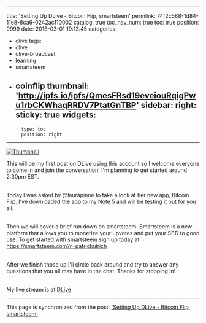 
---
title: 'Setting Up DLive - Bitcoin Flip, smartsteem'
permlink: 74f2c588-1d84-11e8-8ca6-0242ac110002
catalog: true
toc_nav_num: true
toc: true
position: 9999
date: 2018-03-01 19:13:45
categories:
- dlive
tags:
- dlive
- dlive-broadcast
- learning
- smartsteem
- coinflip
thumbnail: 'http://ipfs.io/ipfs/QmesFRsd19eveiouRqigPwu1rbCKWhaqRRDV7PtatGnTBP'
sidebar:
    right:
        sticky: true
widgets:
    -
        type: toc
        position: right
---


[![Thumbnail](http://ipfs.io/ipfs/QmesFRsd19eveiouRqigPwu1rbCKWhaqRRDV7PtatGnTBP)](https://www.dlive.io/#/livestream/patrickulrich/74f2c588-1d84-11e8-8ca6-0242ac110002)

This will be my first post on DLive using this account so I welcome everyone to come in and join the conversation! I'm planning to get started around 2:30pm EST.<BR><BR>

Today I was asked by @laurapinne to take a look at her new app, Bitcoin Flip. I've downloaded the app to my Note 5 and will be testing it out for you all.<BR><BR>

Then we will cover a brief run down on smartsteem. Smartsteem is a new platform that allows you to monetize your upvotes and put your SBD to good use. To get started with smartsteem sign up today at https://smartsteem.com?r=patrickulrich<BR><BR>

After we finish those up I'll circle back around and try to answer any questions that you all may have in the chat. Thanks for stopping in!<BR><BR>

My live stream is at [DLive](https://www.dlive.io/#/livestream/patrickulrich/74f2c588-1d84-11e8-8ca6-0242ac110002)

- - -

This page is synchronized from the post: ['Setting Up DLive - Bitcoin Flip, smartsteem'](https://steemit.com/@patrickulrich/74f2c588-1d84-11e8-8ca6-0242ac110002)
